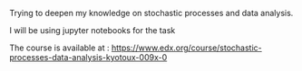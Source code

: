 Trying to deepen my knowledge on stochastic processes and data analysis.

I will be using jupyter notebooks for the task

The course is available at : https://www.edx.org/course/stochastic-processes-data-analysis-kyotoux-009x-0
